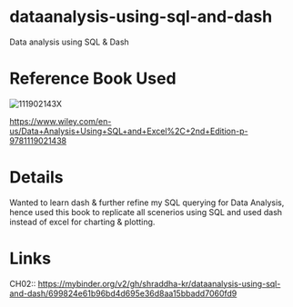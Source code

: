# dataanalysis-using-sql-and-dash
Data analysis using SQL &amp; Dash

# Reference Book Used
![111902143X](https://user-images.githubusercontent.com/69973111/110421615-e1c9aa00-80c3-11eb-8b99-b4f0725599b5.jpg)

https://www.wiley.com/en-us/Data+Analysis+Using+SQL+and+Excel%2C+2nd+Edition-p-9781119021438

# Details
Wanted to learn dash & further refine my SQL querying for Data Analysis, hence used this book to replicate all scenerios using SQL and used dash instead of excel for charting & plotting.

# Links
CH02::
https://mybinder.org/v2/gh/shraddha-kr/dataanalysis-using-sql-and-dash/699824e61b96bd4d695e36d8aa15bbadd7060fd9
